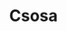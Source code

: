 ---
# This topic lives at
# https://digital.gov/topics/csosa

slug: "csosa"

# Topic Title
title: "Csosa"

# description — keep it short and clear
summary: ""


# Weight
weight: 1

# For more information on managing topics,
# see https://github.com/GSA/digitalgov.gov/wiki
---